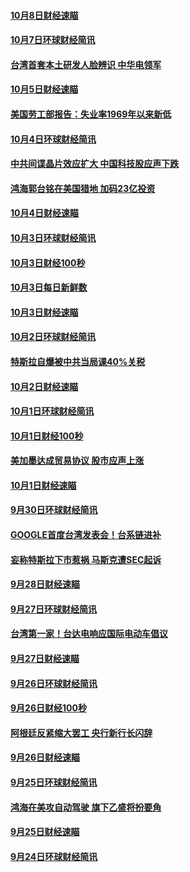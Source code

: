 #### [10月8日财经速瞄](../pages/news208/a1394582.md?t=10090632) 

#### [10月7日环球财经简讯](../pages/news208/a1394527.md?t=10090632) 

#### [台湾首套本土研发人脸辨识 中华电领军](../pages/news208/a1394509.md?t=10090632) 

#### [10月5日财经速瞄](../pages/news208/a1394260.md?t=10090632) 

#### [美国劳工部报告：失业率1969年以来新低](../pages/news208/a1394221.md?t=10090632) 

#### [10月4日环球财经简讯](../pages/news208/a1394211.md?t=10090632) 

#### [中共间谍晶片效应扩大 中国科技股应声下跌](../pages/news208/a1394210.md?t=10090632) 

#### [鸿海郭台铭在美国猎地 加码23亿投资](../pages/news208/a1394184.md?t=10090632) 

#### [10月4日财经速瞄](../pages/news208/a1394104.md?t=10090632) 

#### [10月3日环球财经简讯](../pages/news208/a1394057.md?t=10090632) 

#### [10月3日财经100秒](../pages/news208/a1394034.md?t=10090632) 

#### [10月3日每日新鲜数](../pages/news208/a1393967.md?t=10090632) 

#### [10月3日财经速瞄](../pages/news208/a1393964.md?t=10090632) 

#### [10月2日环球财经简讯](../pages/news208/a1393924.md?t=10090632) 

#### [特斯拉自爆被中共当局课40%关税](../pages/news208/a1393910.md?t=10090632) 

#### [10月2日财经速瞄](../pages/news208/a1393834.md?t=10090632) 

#### [10月1日环球财经简讯](../pages/news208/a1393775.md?t=10090632) 

#### [10月1日财经100秒](../pages/news208/a1393754.md?t=10090632) 

#### [美加墨达成贸易协议 股市应声上涨](../pages/news208/a1393738.md?t=10090632) 

#### [10月1日财经速瞄](../pages/news208/a1393681.md?t=10090632) 

#### [9月30日环球财经简讯](../pages/news208/a1393638.md?t=10090632) 

#### [GOOGLE首度台湾发表会！台系链进补](../pages/news208/a1393612.md?t=10090632) 

#### [妄称特斯拉下市惹祸 马斯克遭SEC起诉](../pages/news208/a1393392.md?t=10090632) 

#### [9月28日财经速瞄](../pages/news208/a1393394.md?t=10090632) 

#### [9月27日环球财经简讯](../pages/news208/a1393337.md?t=10090632) 

#### [台湾第一家！台达电响应国际电动车倡议](../pages/news208/a1393319.md?t=10090632) 

#### [9月27日财经速瞄](../pages/news208/a1393242.md?t=10090632) 

#### [9月26日环球财经简讯](../pages/news208/a1393188.md?t=10090632) 

#### [9月26日财经100秒](../pages/news208/a1393159.md?t=10090632) 

#### [阿根廷反紧缩大罢工 央行新行长闪辞](../pages/news208/a1393091.md?t=10090632) 

#### [9月26日财经速瞄](../pages/news208/a1393087.md?t=10090632) 

#### [9月25日环球财经简讯](../pages/news208/a1393038.md?t=10090632) 

#### [鸿海在美攻自动驾驶 旗下乙盛将扮要角](../pages/news208/a1393021.md?t=10090632) 

#### [9月25日财经速瞄](../pages/news208/a1392936.md?t=10090632) 

#### [9月24日环球财经简讯](../pages/news208/a1392891.md?t=10090632) 

